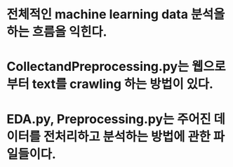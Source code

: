 # 전체적인 machine learning data 분석을 하는 흐름을 익힌다.
# CollectandPreprocessing.py는 웹으로 부터 text를 crawling 하는 방법이 있다.
# EDA.py, Preprocessing.py는 주어진 데이터를 전처리하고 분석하는 방법에 관한 파일들이다.